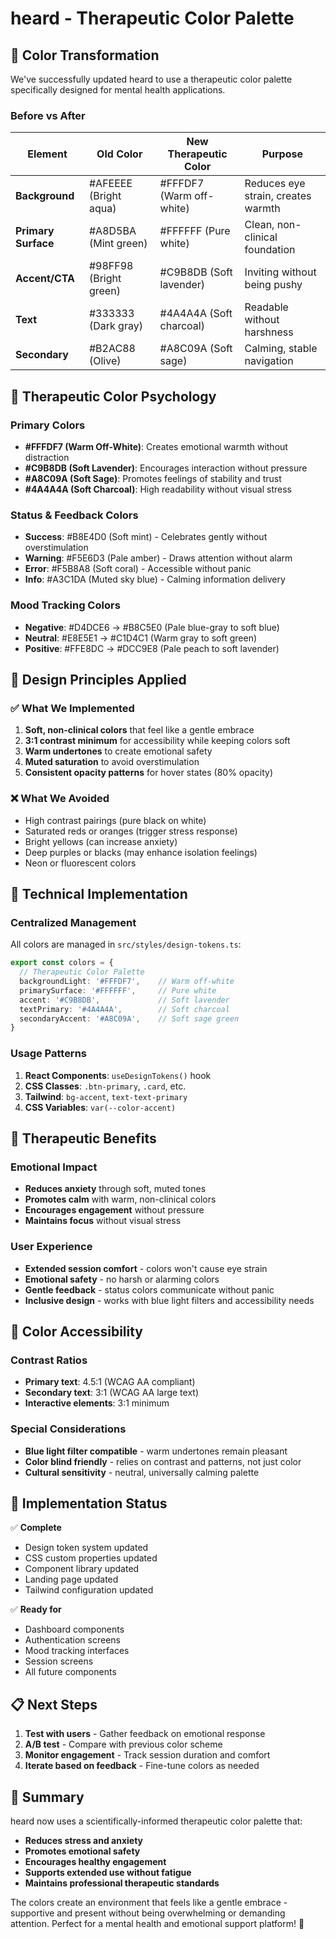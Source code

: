 # heard - Therapeutic Color Palette

## 🎨 Color Transformation

We've successfully updated heard to use a therapeutic color palette specifically designed for mental health applications.

### Before vs After

| Element | Old Color | New Therapeutic Color | Purpose |
|---------|-----------|----------------------|---------|
| **Background** | #AFEEEE (Bright aqua) | #FFFDF7 (Warm off-white) | Reduces eye strain, creates warmth |
| **Primary Surface** | #A8D5BA (Mint green) | #FFFFFF (Pure white) | Clean, non-clinical foundation |
| **Accent/CTA** | #98FF98 (Bright green) | #C9B8DB (Soft lavender) | Inviting without being pushy |
| **Text** | #333333 (Dark gray) | #4A4A4A (Soft charcoal) | Readable without harshness |
| **Secondary** | #B2AC88 (Olive) | #A8C09A (Soft sage) | Calming, stable navigation |

## 🧠 Therapeutic Color Psychology

### Primary Colors
- **#FFFDF7 (Warm Off-White)**: Creates emotional warmth without distraction
- **#C9B8DB (Soft Lavender)**: Encourages interaction without pressure
- **#A8C09A (Soft Sage)**: Promotes feelings of stability and trust
- **#4A4A4A (Soft Charcoal)**: High readability without visual stress

### Status & Feedback Colors
- **Success**: #B8E4D0 (Soft mint) - Celebrates gently without overstimulation
- **Warning**: #F5E6D3 (Pale amber) - Draws attention without alarm
- **Error**: #F5B8A8 (Soft coral) - Accessible without panic
- **Info**: #A3C1DA (Muted sky blue) - Calming information delivery

### Mood Tracking Colors
- **Negative**: #D4DCE6 → #B8C5E0 (Pale blue-gray to soft blue)
- **Neutral**: #E8E5E1 → #C1D4C1 (Warm gray to soft green)
- **Positive**: #FFE8DC → #DCC9E8 (Pale peach to soft lavender)

## 🎯 Design Principles Applied

### ✅ What We Implemented
1. **Soft, non-clinical colors** that feel like a gentle embrace
2. **3:1 contrast minimum** for accessibility while keeping colors soft
3. **Warm undertones** to create emotional safety
4. **Muted saturation** to avoid overstimulation
5. **Consistent opacity patterns** for hover states (80% opacity)

### ❌ What We Avoided
- High contrast pairings (pure black on white)
- Saturated reds or oranges (trigger stress response)
- Bright yellows (can increase anxiety)
- Deep purples or blacks (may enhance isolation feelings)
- Neon or fluorescent colors

## 🔧 Technical Implementation

### Centralized Management
All colors are managed in `src/styles/design-tokens.ts`:

```typescript
export const colors = {
  // Therapeutic Color Palette
  backgroundLight: '#FFFDF7',    // Warm off-white
  primarySurface: '#FFFFFF',     // Pure white
  accent: '#C9B8DB',             // Soft lavender
  textPrimary: '#4A4A4A',        // Soft charcoal
  secondaryAccent: '#A8C09A',    // Soft sage green
}
```

### Usage Patterns
1. **React Components**: `useDesignTokens()` hook
2. **CSS Classes**: `.btn-primary`, `.card`, etc.
3. **Tailwind**: `bg-accent`, `text-text-primary`
4. **CSS Variables**: `var(--color-accent)`

## 🌟 Therapeutic Benefits

### Emotional Impact
- **Reduces anxiety** through soft, muted tones
- **Promotes calm** with warm, non-clinical colors
- **Encourages engagement** without pressure
- **Maintains focus** without visual stress

### User Experience
- **Extended session comfort** - colors won't cause eye strain
- **Emotional safety** - no harsh or alarming colors
- **Gentle feedback** - status colors communicate without panic
- **Inclusive design** - works with blue light filters and accessibility needs

## 🎨 Color Accessibility

### Contrast Ratios
- **Primary text**: 4.5:1 (WCAG AA compliant)
- **Secondary text**: 3:1 (WCAG AA large text)
- **Interactive elements**: 3:1 minimum

### Special Considerations
- **Blue light filter compatible** - warm undertones remain pleasant
- **Color blind friendly** - relies on contrast and patterns, not just color
- **Cultural sensitivity** - neutral, universally calming palette

## 🚀 Implementation Status

✅ **Complete**
- Design token system updated
- CSS custom properties updated
- Component library updated
- Landing page updated
- Tailwind configuration updated

✅ **Ready for**
- Dashboard components
- Authentication screens
- Mood tracking interfaces
- Session screens
- All future components

## 📋 Next Steps

1. **Test with users** - Gather feedback on emotional response
2. **A/B test** - Compare with previous color scheme
3. **Monitor engagement** - Track session duration and comfort
4. **Iterate based on feedback** - Fine-tune colors as needed

## 🎯 Summary

heard now uses a scientifically-informed therapeutic color palette that:
- **Reduces stress and anxiety**
- **Promotes emotional safety**
- **Encourages healthy engagement**
- **Supports extended use without fatigue**
- **Maintains professional therapeutic standards**

The colors create an environment that feels like a gentle embrace - supportive and present without being overwhelming or demanding attention. Perfect for a mental health and emotional support platform! 🌸
